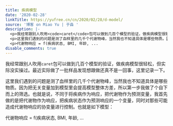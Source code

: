 ```yaml
---
title: 疾病模型
date: '2020-02-28'
linkTitle: https://yufree.cn/cn/2020/02/28/d-model/
source: '博客 on Miao Yu | 于淼 '
description: |-
  <p>我经常跟别人吹用<code>caret</code>包可以做到几百个模型的验证，做疾病模型很轻松，但实际没实操过。最近实际做了一批样品发现想跟做还真不是一回事，这里记录一下。</p>
  <p>这里我们遇到的问题是测了血样里的几千个代谢物峰，当然我也不知道具体是哪些物质。因为把无关变量加到模型里会提高模型整体方差，所以第一步我做了个自下而上的筛选。也就是说，不同于将疾病作为响应，把代谢物作为预测变量，我首先做的是把代谢物作为响应，把疾病状态作为预测响应的一个变量，同时对那些可能造成代谢物响应的协变量进行控制。也就是如下模型：</p>
  <p>代谢物响应 = f(疾病状态, BMI, 年龄, ...
disable_comments: true
---
```

<p>我经常跟别人吹用<code>caret</code>包可以做到几百个模型的验证，做疾病模型很轻松，但实际没实操过。最近实际做了一批样品发现想跟做还真不是一回事，这里记录一下。</p>
<p>这里我们遇到的问题是测了血样里的几千个代谢物峰，当然我也不知道具体是哪些物质。因为把无关变量加到模型里会提高模型整体方差，所以第一步我做了个自下而上的筛选。也就是说，不同于将疾病作为响应，把代谢物作为预测变量，我首先做的是把代谢物作为响应，把疾病状态作为预测响应的一个变量，同时对那些可能造成代谢物响应的协变量进行控制。也就是如下模型：</p>
<p>代谢物响应 = f(疾病状态, BMI, 年龄, ...